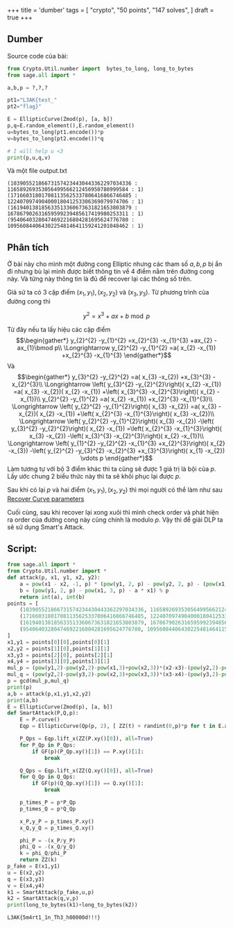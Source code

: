 +++
title = 'dumber'
tags = [
  "crypto",
  "50 points",
  "147 solves",
]
draft = true
+++

## Dumber 
Source code của bài:

```python
from Crypto.Util.number import  bytes_to_long, long_to_bytes
from sage.all import *

a,b,p = ?,?,?

pt1="L3AK{test_"
pt2="flag}"

E = EllipticCurve(Zmod(p), [a, b])
p,q=E.random_element(),E.random_element()
u=bytes_to_long(pt1.encode())*p
v=bytes_to_long(pt2.encode())*q

# I will help u <3
print(p,u,q,v)
```
Và một file output.txt

```
(103905521866731574234430443362297034336 : 116589269353056499566212456950780999584 : 1) (171660318017081135625337806416866746485 : 122407097490400018041253306369079974706 : 1) (161940138185633513360673631821653803879 : 167867902631659599239485617419980253311 : 1) (95406403280474692216804281695624776780 : 109560844064302254814641159241201048462 : 1)
```
## Phân tích

Ở bài này cho mình một đường cong Elliptic nhưng các tham số $a,b,p$ bị ẩn đi nhưng bù lại mình được biết thông tin về 4 điểm nằm trên đường cong này. Và từng này thông tin là đủ để recover lại các thông số trên. 

Giả sử ta có 3 cặp điểm $\displaystyle ( x_{1} ,y_{1}) ,( x_{2} ,y_{2})$ và $\displaystyle ( x_{3} ,y_{3})$. Từ phương trình của đường cong thì 

$$\begin{equation*}
y^{2} =x^{3} +ax+b\bmod p
\end{equation*}$$

Từ đây nếu ta lấy hiệu các cặp điểm 
$$\begin{gather*}
y_{2}^{2} -y_{1}^{2} =x_{2}^{3} -x_{1}^{3} +ax_{2} -ax_{1}\bmod p\\
\Longrightarrow y_{2}^{2} -y_{1}^{2} =a( x_{2} -x_{1}) +x_{2}^{3} -x_{1}^{3}
\end{gather*}$$
Và 
$$\begin{gather*}
y_{3}^{2} -y_{2}^{2} =a( x_{3} -x_{2}) +x_{3}^{3} -x_{2}^{3}\\
\Longrightarrow \left( y_{3}^{2} -y_{2}^{2}\right)( x_{2} -x_{1}) =a( x_{3} -x_{2})( x_{2} -x_{1}) +\left( x_{3}^{3} -x_{2}^{3}\right)( x_{2} -x_{1})\\
y_{2}^{2} -y_{1}^{2} =a( x_{2} -x_{1}) +x_{2}^{3} -x_{1}^{3}\\
\Longrightarrow \left( y_{2}^{2} -y_{1}^{2}\right)( x_{3} -x_{2}) =a( x_{3} -x_{2})( x_{2} -x_{1}) +\left( x_{2}^{3} -x_{1}^{3}\right)( x_{3} -x_{2})\\
\Longrightarrow \left( y_{2}^{2} -y_{1}^{2}\right)( x_{3} -x_{2}) -\left( y_{3}^{2} -y_{2}^{2}\right)( x_{2} -x_{1}) =\left( x_{2}^{3} -x_{1}^{3}\right)( x_{3} -x_{2}) -\left( x_{3}^{3} -x_{2}^{3}\right)( x_{2} -x_{1})\\
\Longrightarrow \left( y_{1}^{2} -y_{2}^{2} -x_{1}^{3} +x_{2}^{3}\right)( x_{2} -x_{3}) -\left( y_{2}^{2} -y_{3}^{2} -x_{2}^{3} +x_{3}^{3}\right)( x_{1} -x_{2}) \vdots p
\end{gather*}$$
Làm tương tự với bộ 3 điểm khác thì ta cũng sẽ được 1 giá trị là bội của $\displaystyle p$. Lấy ước chung 2 biểu thức này thì ta sẽ khôi phục lại được $\displaystyle p$. 


Sau khi có lại $\displaystyle p$ và hai điểm $\displaystyle ( x_{1} ,y_{1}) ,( x_{2} ,y_{2})$ thì mọi người có thể làm như sau [Recover Curve parameters](https://crypto.stackexchange.com/questions/97811/find-elliptic-curve-parameters-a-and-b-given-two-points-on-the-curve)



Cuối cùng, sau khi recover lại xong xuôi thì mình check order và phát hiện ra order của đường cong này cũng chính là modulo $\displaystyle p$. Vậy thì để giải DLP ta sẽ sử dụng Smart's Attack.

## Script:

```python
from sage.all import *
from Crypto.Util.number import *
def attack(p, x1, y1, x2, y2):
    a = pow(x1 - x2, -1, p) * (pow(y1, 2, p) - pow(y2, 2, p) - (pow(x1, 3, p) - pow(x2, 3, p))) % p
    b = (pow(y1, 2, p) - pow(x1, 3, p) - a * x1) % p
    return int(a), int(b)
points = [
    (103905521866731574234430443362297034336, 116589269353056499566212456950780999584),
    (171660318017081135625337806416866746485, 122407097490400018041253306369079974706),
    (161940138185633513360673631821653803879, 167867902631659599239485617419980253311),
    (95406403280474692216804281695624776780, 109560844064302254814641159241201048462)
]
x1,y1 = points[0][0],points[0][1]
x2,y2 = points[1][0],points[1][1]
x3,y3 = points[2][0], points[2][1]
x4,y4 = points[3][0],points[3][1]
mul_p = (pow(y1,2)-pow(y2,2)-pow(x1,3)+pow(x2,3))*(x2-x3)-(pow(y2,2)-pow(y3,2)-pow(x2,3)+pow(x3,3))*(x1-x2)
mul_q = (pow(y2,2)-pow(y3,2)-pow(x2,3)+pow(x3,3))*(x3-x4)-(pow(y3,2)-pow(y4,2)-pow(x3,3)+pow(x4,3))*(x2-x3)
p = gcd(mul_p,mul_q)
print(p)
a,b = attack(p,x1,y1,x2,y2)
print(a,b)
E = EllipticCurve(Zmod(p), [a, b])
def SmartAttack(P,Q,p):
    E = P.curve()
    Eqp = EllipticCurve(Qp(p, 2), [ ZZ(t) + randint(0,p)*p for t in E.a_invariants() ])

    P_Qps = Eqp.lift_x(ZZ(P.xy()[0]), all=True)
    for P_Qp in P_Qps:
        if GF(p)(P_Qp.xy()[1]) == P.xy()[1]:
            break

    Q_Qps = Eqp.lift_x(ZZ(Q.xy()[0]), all=True)
    for Q_Qp in Q_Qps:
        if GF(p)(Q_Qp.xy()[1]) == Q.xy()[1]:
            break

    p_times_P = p*P_Qp
    p_times_Q = p*Q_Qp

    x_P,y_P = p_times_P.xy()
    x_Q,y_Q = p_times_Q.xy()

    phi_P = -(x_P/y_P)
    phi_Q = -(x_Q/y_Q)
    k = phi_Q/phi_P
    return ZZ(k)
p_fake = E(x1,y1)
u = E(x2,y2)
q = E(x3,y3)
v = E(x4,y4)
k1 = SmartAttack(p_fake,u,p)
k2 = SmartAttack(q,v,p)
print(long_to_bytes(k1)+long_to_bytes(k2))
```

`L3AK{5m4rt1_1n_Th3_h00000d!!!}`